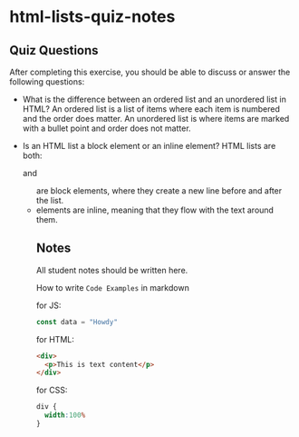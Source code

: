 # html-lists-quiz-notes

## Quiz Questions

After completing this exercise, you should be able to discuss or answer the following questions:

- What is the difference between an ordered list and an unordered list in HTML?
An ordered list is a list of items where each item is numbered and the order does matter.
An unordered list is where items are marked with a bullet point and order does not matter.

- Is an HTML list a block element or an inline element?
HTML lists are both:
<ol> and <ul> are block elements, where they create a new line before and after the list.
<li> elements are inline, meaning that they flow with the text around them.


## Notes

All student notes should be written here.


How to write `Code Examples` in markdown

for JS:
```javascript
const data = "Howdy"
```

for HTML:
```html
<div>
  <p>This is text content</p>
</div>
```

for CSS:
```css
div {
  width:100%
}
```
